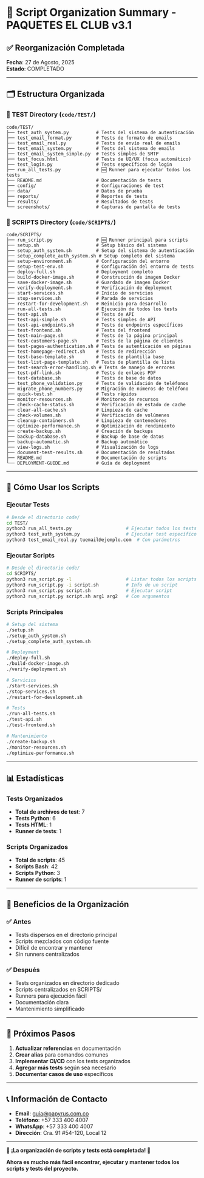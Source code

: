# 📁 Script Organization Summary - PAQUETES EL CLUB v3.1

## ✅ **Reorganización Completada**

**Fecha**: 27 de Agosto, 2025  
**Estado**: COMPLETADO

---

## 🗂️ **Estructura Organizada**

### **📂 TEST Directory** (`code/TEST/`)
```
code/TEST/
├── test_auth_system.py          # Tests del sistema de autenticación
├── test_email_format.py         # Tests de formato de emails
├── test_email_real.py           # Tests de envío real de emails
├── test_email_system.py         # Tests del sistema de emails
├── test_email_system_simple.py  # Tests simples de SMTP
├── test_focus.html              # Tests de UI/UX (focus automático)
├── test_login.py                # Tests específicos de login
├── run_all_tests.py             # 🆕 Runner para ejecutar todos los tests
├── README.md                    # Documentación de tests
├── config/                      # Configuraciones de test
├── data/                        # Datos de prueba
├── reports/                     # Reportes de tests
├── results/                     # Resultados de tests
└── screenshots/                 # Capturas de pantalla de tests
```

### **📂 SCRIPTS Directory** (`code/SCRIPTS/`)
```
code/SCRIPTS/
├── run_script.py                # 🆕 Runner principal para scripts
├── setup.sh                     # Setup básico del sistema
├── setup_auth_system.sh         # Setup del sistema de autenticación
├── setup_complete_auth_system.sh # Setup completo del sistema
├── setup-environment.sh         # Configuración del entorno
├── setup-test-env.sh            # Configuración del entorno de tests
├── deploy-full.sh               # Deployment completo
├── build-docker-image.sh        # Construcción de imagen Docker
├── save-docker-image.sh         # Guardado de imagen Docker
├── verify-deployment.sh         # Verificación de deployment
├── start-services.sh            # Inicio de servicios
├── stop-services.sh             # Parada de servicios
├── restart-for-development.sh   # Reinicio para desarrollo
├── run-all-tests.sh             # Ejecución de todos los tests
├── test-api.sh                  # Tests de API
├── test-api-simple.sh           # Tests simples de API
├── test-api-endpoints.sh        # Tests de endpoints específicos
├── test-frontend.sh             # Tests del frontend
├── test-main-page.sh            # Tests de la página principal
├── test-customers-page.sh       # Tests de la página de clientes
├── test-pages-authentication.sh # Tests de autenticación en páginas
├── test-homepage-redirect.sh    # Tests de redirección
├── test-base-template.sh        # Tests de plantilla base
├── test-list-page-template.sh   # Tests de plantilla de lista
├── test-search-error-handling.sh # Tests de manejo de errores
├── test-pdf-link.sh             # Tests de enlaces PDF
├── test-database.sh             # Tests de base de datos
├── test_phone_validation.py     # Tests de validación de teléfonos
├── migrate_phone_numbers.py     # Migración de números de teléfono
├── quick-test.sh                # Tests rápidos
├── monitor-resources.sh         # Monitoreo de recursos
├── check-cache-status.sh        # Verificación de estado de cache
├── clear-all-cache.sh           # Limpieza de cache
├── check-volumes.sh             # Verificación de volúmenes
├── cleanup-containers.sh        # Limpieza de contenedores
├── optimize-performance.sh      # Optimización de rendimiento
├── create-backup.sh             # Creación de backups
├── backup-database.sh           # Backup de base de datos
├── backup-automatic.sh          # Backup automático
├── view-logs.sh                 # Visualización de logs
├── document-test-results.sh     # Documentación de resultados
├── README.md                    # Documentación de scripts
└── DEPLOYMENT-GUIDE.md          # Guía de deployment
```

---

## 🚀 **Cómo Usar los Scripts**

### **Ejecutar Tests**
```bash
# Desde el directorio code/
cd TEST/
python3 run_all_tests.py                    # Ejecutar todos los tests
python3 test_auth_system.py                 # Ejecutar test específico
python3 test_email_real.py tuemail@ejemplo.com  # Con parámetros
```

### **Ejecutar Scripts**
```bash
# Desde el directorio code/
cd SCRIPTS/
python3 run_script.py -l                    # Listar todos los scripts
python3 run_script.py -i script.sh          # Info de un script
python3 run_script.py script.sh             # Ejecutar script
python3 run_script.py script.sh arg1 arg2   # Con argumentos
```

### **Scripts Principales**
```bash
# Setup del sistema
./setup.sh
./setup_auth_system.sh
./setup_complete_auth_system.sh

# Deployment
./deploy-full.sh
./build-docker-image.sh
./verify-deployment.sh

# Servicios
./start-services.sh
./stop-services.sh
./restart-for-development.sh

# Tests
./run-all-tests.sh
./test-api.sh
./test-frontend.sh

# Mantenimiento
./create-backup.sh
./monitor-resources.sh
./optimize-performance.sh
```

---

## 📊 **Estadísticas**

### **Tests Organizados**
- **Total de archivos de test**: 7
- **Tests Python**: 6
- **Tests HTML**: 1
- **Runner de tests**: 1

### **Scripts Organizados**
- **Total de scripts**: 45
- **Scripts Bash**: 42
- **Scripts Python**: 3
- **Runner de scripts**: 1

---

## 🎯 **Beneficios de la Organización**

### ✅ **Antes**
- Tests dispersos en el directorio principal
- Scripts mezclados con código fuente
- Difícil de encontrar y mantener
- Sin runners centralizados

### ✅ **Después**
- Tests organizados en directorio dedicado
- Scripts centralizados en SCRIPTS/
- Runners para ejecución fácil
- Documentación clara
- Mantenimiento simplificado

---

## 🔧 **Próximos Pasos**

1. **Actualizar referencias** en documentación
2. **Crear alias** para comandos comunes
3. **Implementar CI/CD** con los tests organizados
4. **Agregar más tests** según sea necesario
5. **Documentar casos de uso** específicos

---

## 📞 **Información de Contacto**

- **Email**: guia@papyrus.com.co
- **Teléfono**: +57 333 400 4007
- **WhatsApp**: +57 333 400 4007
- **Dirección**: Cra. 91 #54-120, Local 12

---

**🎉 ¡La organización de scripts y tests está completada! 🎉**

**Ahora es mucho más fácil encontrar, ejecutar y mantener todos los scripts y tests del proyecto.**
